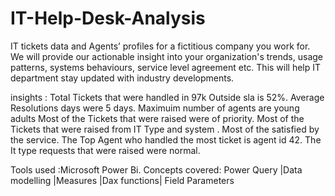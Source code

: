 # IT-Help-Desk-Analysis
IT tickets data and Agents’ profiles for a fictitious company you work for. We will provide our actionable insight into your organization's trends, usage patterns, systems behaviours, service level agreement etc. This will help  IT department stay updated with industry developments.


insights :
Total Tickets that were handled in 97k
Outside sla is 52%.
Average Resolutions days were 5 days.
Maximuim number of agents are young adults
Most of the Tickets that were raised were of priority.
Most of the Tickets that were raised from IT Type and system .
Most of the satisfied by the service.
The Top Agent who handled the most ticket is agent id 42.
The It type requests that were raised were normal.

Tools used :Microsoft Power Bi.
Concepts covered:
Power Query |Data modelling |Measures |Dax functions| Field Parameters
